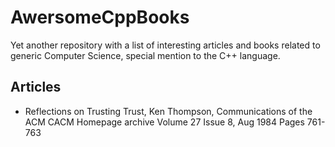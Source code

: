 # AwersomeCppBooks
Yet another repository with a list of interesting articles and books related to generic Computer Science, 
special mention to the C++ language. 

## Articles
- Reflections on Trusting Trust, Ken Thompson, Communications of the ACM CACM Homepage archive
Volume 27 Issue 8, Aug 1984 Pages 761-763 
